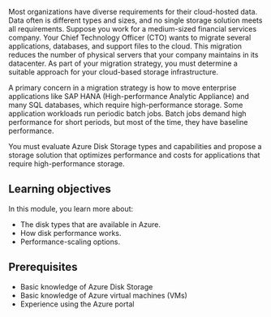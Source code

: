 Most organizations have diverse requirements for their cloud-hosted data. Data often is different types and sizes, and no single storage solution meets all requirements. Suppose you work for a medium-sized financial services company. Your Chief Technology Officer (CTO) wants to migrate several applications, databases, and support files to the cloud. This migration reduces the number of physical servers that your company maintains in its datacenter. As part of your migration strategy, you must determine a suitable approach for your cloud-based storage infrastructure.

A primary concern in a migration strategy is how to move enterprise applications like SAP HANA (High-performance Analytic Appliance) and many SQL databases, which require high-performance storage. Some application workloads run periodic batch jobs. Batch jobs demand high performance for short periods, but most of the time, they have baseline performance.

You must evaluate Azure Disk Storage types and capabilities and propose a storage solution that optimizes performance and costs for applications that require high-performance storage.

## Learning objectives

In this module, you learn more about:

- The disk types that are available in Azure.
- How disk performance works.
- Performance-scaling options.

## Prerequisites

- Basic knowledge of Azure Disk Storage
- Basic knowledge of Azure virtual machines (VMs)
- Experience using the Azure portal
